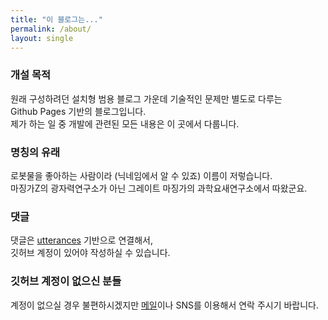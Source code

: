 ```yaml
---
title: "이 블로그는..."
permalink: /about/
layout: single
---
```


### 개설 목적

원래 구성하려던 설치형 범용 블로그 가운데 기술적인 문제만 별도로 다루는  
Github Pages 기반의 블로그입니다.  
제가 하는 일 중 개발에 관련된 모든 내용은 이 곳에서 다룹니다.

### 명칭의 유래

로봇물을 좋아하는 사람이라 (닉네임에서 알 수 있죠) 이름이 저렇습니다.  
마징가Z의 광자력연구소가 아닌 그레이트 마징가의 과학요새연구소에서 따왔군요.

### 댓글

댓글은 [utterances](https://utteranc.es/) 기반으로 연결해서,  
깃허브 계정이 있어야 작성하실 수 있습니다.

### 깃허브 계정이 없으신 분들

계정이 없으실 경우 불편하시겠지만 [메일](mailto:mazinggom@hotmail.com)이나 SNS를 이용해서 연락 주시기 바랍니다.
